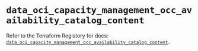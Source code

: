 # `data_oci_capacity_management_occ_availability_catalog_content`

Refer to the Terraform Registory for docs: [`data_oci_capacity_management_occ_availability_catalog_content`](https://registry.terraform.io/providers/oracle/oci/6.18.0/docs/data-sources/capacity_management_occ_availability_catalog_content).
